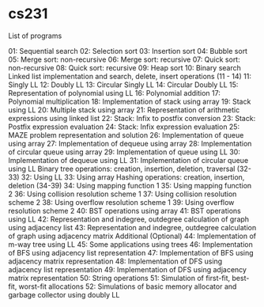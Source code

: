 # cs231

List of programs
 
 01: Sequential search
 02: Selection sort
 03: Insertion sort
 04: Bubble sort
 05: Merge sort: non-recursive
 06: Merge sort: recursive
 07: Quick sort: non-recursive
 08: Quick sort: recursive
 09: Heap sort
 10: Binary search
Linked list implementation and search, delete, insert operations (11 - 14)
 11: Singly LL
 12: Doubly LL
 13: Circular Singly LL
 14: Circular Doubly LL
 15: Representation of polynomial using LL
 16: Polynomial addition
 17: Polynomial multiplication
 18: Implementation of stack using array
 19: Stack using LL
 20: Multiple stack using array
 21: Representation of arithmetic expressions using linked list
 22: Stack: Infix to postfix conversion
 23: Stack: Postfix expression evaluation
 24: Stack: Infix expression evaluation
 25: MAZE problem representation and solution
 26: Implementation of queue using array
 27: Implementation of dequeue using array
 28: Implementation of circular queue using array
 29: Implementation of queue using LL
 30: Implementation of dequeue using LL
 31: Implementation of circular queue using LL
Binary tree operations: creation, insertion, deletion, traversal (32-33)
 32: Using LL
 33: Using array
Hashing operations: creation, insertion, deletion (34-39)
 34: Using mapping function 1
 35: Using mapping function 2
 36: Using collision resolution scheme 1
 37: Using collision resolution scheme 2
 38: Using overflow resolution scheme 1
 39: Using overflow resolution scheme 2
 40: BST operations using array
 41: BST operations using LL
 42: Representation and indegree, outdegree calculation of graph using adjacency list
 43: Representation and indegree, outdegree calculation of graph using adjacency matrix
Additional (Optional)
 44: Implementation of m-way tree using LL
 45: Some applications using trees
 46: Implementation of BFS using adjacency list representation
 47: Implementation of BFS using adjacency matrix representation
 48: Implementation of DFS using adjacency list representation
 49: Implementation of DFS using adjacency matrix representation
 50: String operations
 51: Simulation of first-fit, best-fit, worst-fit allocations
 52: Simulations of basic memory allocator and garbage collector using doubly LL
